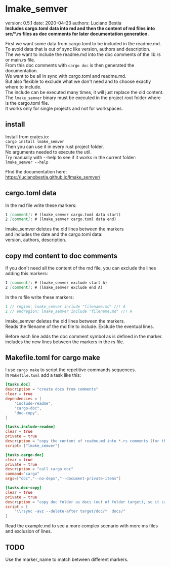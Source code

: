 # lmake_semver  

[comment]: # (lmake_semver cargo.toml data start)
version: 0.5.1  date: 2020-04-23 authors: Luciano Bestia  
**Includes cargo.toml data into md and then the content of md files into src/*.rs files as doc comments for later documentation generation.**

[comment]: # (lmake_semver cargo.toml data end)

First we want some data from cargo.toml to be included in the readme.md. To avoid data that is out of sync like version, authors and description.  
The we want to include the readme.md into the doc comments of the lib.rs or main.rs file.  
From this doc comments with `cargo doc` is then generated the documentation.  
We want to be all in sync with cargo.toml and readme.md.  
But also flexible to exclude what we don't need and to choose exactly where to include.  
The include can be executed many times, it will just replace the old content.  
The `lmake_semver` binary must be executed in the project root folder where is the cargo.toml file.  
It works only for single projects and not for workspaces.  

## install

Install from crates.io:  
`cargo install lmake_semver`  
Then you can use it in every rust project folder.  
No arguments needed to execute the util.  
Try manually with --help to see if it works in the current folder:  
`lmake_semver --help`  

FInd the documentation here:  
<https://lucianobestia.github.io/lmake_semver/>

## cargo.toml data

In the md file write these markers:  

```markdown
1 [comment]: # (lmake_semver cargo.toml data start)
2 [comment]: # (lmake_semver cargo.toml data end)
```

lmake_semver deletes the old lines between the markers  
and includes the date and the cargo.toml data:  
version, authors, description.  

## copy md content to doc comments

If you don't need all the content of the md file, you can exclude the lines
adding this markers:  

```markdown
1 [comment]: # (lmake_semver exclude start A)  
2 [comment]: # (lmake_semver exclude end A)  
```

In the rs file write these markers:  

```rust
1 // region: lmake_semver include "filename.md" //! A  
2 // endregion: lmake_semver include "filename.md" //! A  
```

lmake_semver deletes the old lines between the markers.  
Reads the filename of the md file to include. Exclude the eventual lines.  

Before each line adds the doc comment symbol as is defined in the marker.  
includes the new lines between the markers in the rs file.  

## Makefile.toml for cargo make  

I use `cargo make` to script the repetitive commands sequences.  
In `Makefile.toml` add a task like this:  

```toml
[tasks.doc]
description = "create docs from comments"
clear = true
dependencies = [
    "include-readme",
    "cargo-doc",
    "doc-copy",
]

[tasks.include-readme]
clear = true
private = true
description = "copy the content of readme.md into *.rs comments (for the docs)"
script= ["lmake_semver"]

[tasks.cargo-doc]
clear = true
private = true
description = "call cargo doc"
command="cargo"
args=["doc","--no-deps","--document-private-items"]

[tasks.doc-copy]
clear = true
private = true
description = "copy doc folder as docs (out of folder target), so it can be git committed"
script = [
    "\\rsync -avz --delete-after target/doc/*  docs/"
]
```

[comment]: # (lmake_semver exclude start A)  

Read the example.md to see a more complex scenario with more ms files and exclusion of lines.  

## TODO

Use the marker_name to match between different markers.  

[comment]: # (lmake_semver exclude end A)  
